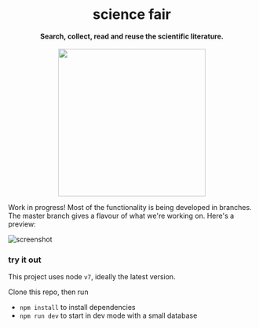 ###

<h1 align="center">science fair</h3>
<p align="center">
  <strong>Search, collect, read and reuse the scientific literature.</strong><br/><br/>
  <img width="300px" src="https://raw.githubusercontent.com/codeforscience/sciencefair/master/icon/logo.png"/>
</p>

Work in progress! Most of the functionality is being developed in branches. The master branch gives a flavour of what we're working on. Here's a preview:

![screenshot](https://cloud.githubusercontent.com/assets/836040/14322539/2744f8fc-fc15-11e5-8eda-a66eac4a275f.gif)

### try it out

This project uses node `v7`, ideally the latest version.

Clone this repo, then run

- `npm install` to install dependencies
- `npm run dev` to start in dev mode with a small database
